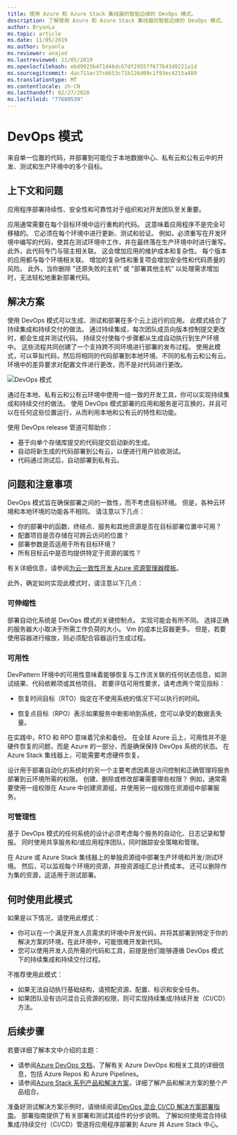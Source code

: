 ```yaml
---
title: 使用 Azure 和 Azure Stack 集线器的智能边缘的 DevOps 模式。
description: 了解使用 Azure 和 Azure Stack 集线器的智能边缘的 DevOps 模式。
author: BryanLa
ms.topic: article
ms.date: 11/05/2019
ms.author: bryanla
ms.reviewer: anajod
ms.lastreviewed: 11/05/2019
ms.openlocfilehash: ebd9925b471d46dc67df29557f677b43d0221a1d
ms.sourcegitcommit: 4ac711ec37c6653c71b126d09c1f93ec4215a489
ms.translationtype: MT
ms.contentlocale: zh-CN
ms.lasthandoff: 02/27/2020
ms.locfileid: "77689539"
---
```

# <a name="devops-pattern"></a>DevOps 模式

来自单一位置的代码，并部署到可能位于本地数据中心、私有云和公有云中的开发、测试和生产环境中的多个目标。

## <a name="context-and-problem"></a>上下文和问题

应用程序部署持续性、安全性和可靠性对于组织和对开发团队至关重要。

应用通常需要在每个目标环境中运行重构的代码。 这意味着应用程序不是完全可移植的。 它必须在每个环境中进行更新、测试和验证。 例如，必须重写在开发环境中编写的代码，使其在测试环境中工作，并在最终落在生产环境中时进行重写。 此外，此代码专门与宿主相关联。 这会增加应用的维护成本和复杂性。 每个版本的应用都与每个环境相关联。 增加的复杂性和重复项会增加安全性和代码质量的风险。 此外，当你删除 "还原失败的主机" 或 "部署其他主机" 以处理需求增加时，无法轻松地重新部署代码。

## <a name="solution"></a>解决方案

使用 DevOps 模式可以生成、测试和部署在多个云上运行的应用。 此模式结合了持续集成和持续交付的做法。 通过持续集成，每次团队成员向版本控制提交更改时，都会生成并测试代码。 持续交付使每个步骤都从生成自动执行到生产环境中。 这些流程共同创建了一个支持跨不同环境进行部署的发布过程。 使用此模式，可以草拟代码，然后将相同的代码部署到本地环境、不同的私有云和公有云。 环境中的差异要求对配置文件进行更改，而不是对代码进行更改。

![DevOps 模式](media/pattern-cicd-pipeline/hybrid-ci-cd.png)

通过在本地、私有云和公有云环境中使用一组一致的开发工具，你可以实现持续集成和持续交付的做法。 使用 DevOps 模式部署的应用和服务是可互换的，并且可以在任何这些位置运行，从而利用本地和公有云的特性和功能。

使用 DevOps release 管道可帮助你：

- 基于向单个存储库提交的代码提交启动新的生成。
- 自动将新生成的代码部署到公有云，以便进行用户验收测试。
- 代码通过测试后，自动部署到私有云。

## <a name="issues-and-considerations"></a>问题和注意事项

DevOps 模式旨在确保部署之间的一致性，而不考虑目标环境。 但是，各种云环境和本地环境的功能各不相同。 请注意以下几点：

- 你的部署中的函数、终结点、服务和其他资源是否在目标部署位置中可用？
- 配置项目是否存储在可跨云访问的位置？
- 部署参数是否适用于所有目标环境？
- 所有目标云中是否均提供特定于资源的属性？

有关详细信息，请参阅[为云一致性开发 Azure 资源管理器模板](https://docs.microsoft.com/azure/azure-resource-manager/templates-cloud-consistency)。

此外，确定如何实现此模式时，请注意以下几点：

### <a name="scalability"></a>可伸缩性

部署自动化系统是 DevOps 模式的关键控制点。 实现可能会有所不同。 选择正确的服务器大小取决于所需工作负荷的大小。 Vm 的成本比容器更多。 但是，若要使用容器进行缩放，则必须配合容器运行生成过程。

### <a name="availability"></a>可用性

DevPattern 环境中的可用性意味着能够恢复与工作流关联的任何状态信息，如测试结果、代码依赖项或其他项目。 若要评估可用性要求，请考虑两个常见指标：

-   恢复时间目标（RTO）指定在不使用系统的情况下可以执行的时间。

-   恢复点目标（RPO）表示如果服务中断影响到系统，您可以承受的数据丢失量。

在实践中，RTO 和 RPO 意味着冗余和备份。 在全球 Azure 云上，可用性并不是硬件恢复的问题，而是 Azure 的一部分，而是确保保持 DevOps 系统的状态。 在 Azure Stack 集线器上，可能需要考虑硬件恢复。

设计用于部署自动化的系统时的另一个主要考虑因素是访问控制和正确管理将服务部署到云环境所需的权限。 创建、删除或修改部署需要哪些权限？ 例如，通常需要使用一组权限在 Azure 中创建资源组，并使用另一组权限在资源组中部署服务。

### <a name="manageability"></a>可管理性

基于 DevOps 模式的任何系统的设计必须考虑每个服务的自动化、日志记录和警报。 同时使用共享服务和/或应用程序团队，同时跟踪安全策略和管理。

在 Azure 或 Azure Stack 集线器上的单独资源组中部署生产环境和开发/测试环境。 然后，可以监视每个环境的资源，并按资源组汇总计费成本。 还可以删除作为集的资源，这适用于测试部署。

## <a name="when-to-use-this-pattern"></a>何时使用此模式

如果是以下情况，请使用此模式：

- 你可以在一个满足开发人员需求的环境中开发代码，并将其部署到特定于你的解决方案的环境，在此环境中，可能很难开发新代码。
- 您可以使用开发人员所需的代码和工具，前提是他们能够遵循 DevOps 模式下的持续集成和持续交付过程。

不推荐使用此模式：

- 如果无法自动执行基础结构，请预配资源、配置、标识和安全任务。
- 如果团队没有访问混合云资源的权限，则可实现持续集成/持续开发（CI/CD）方法。

## <a name="next-steps"></a>后续步骤

若要详细了解本文中介绍的主题：
- 请参阅[Azure DevOps 文档](/azure/devops)，了解有关 Azure DevOps 和相关工具的详细信息，包括 Azure Repos 和 Azure Pipelines。
- 请参阅[Azure Stack 系列产品和解决方案](/azure-stack)，详细了解产品和解决方案的整个产品组合。

准备好测试解决方案示例时，请继续阅读[DevOps 混合 CI/CD 解决方案部署指南](https://aka.ms/hybriddevopsdeploy)。 部署指南提供了有关部署和测试其组件的分步说明。 了解如何使用混合持续集成/持续交付（CI/CD）管道将应用程序部署到 Azure 并 Azure Stack 中心。
